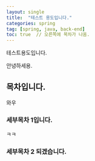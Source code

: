```yaml
---
layout: single
title:  "테스트 용도입니다."
categories: spring
tag: [spring, java, back-end]
toc: true  // 오른쪽에 목차가 나옴.
---
```


테스트용도입니다. 

안녕하세용.

## 목차입니다. 

와우

### 세부목차 1입니다.

ㅋㅋ

### 세부목차 2 되겠습니다. 